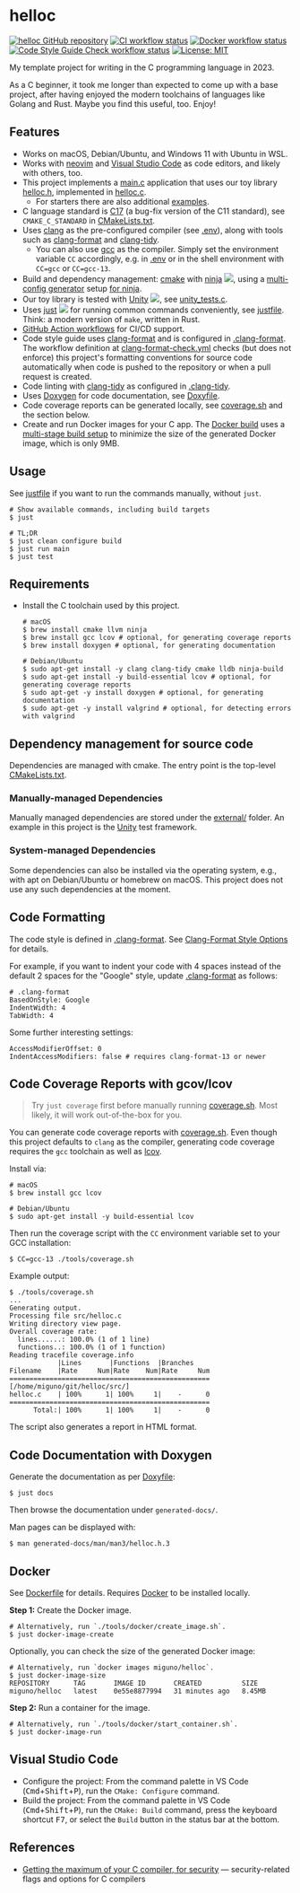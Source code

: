 # helloc
[![helloc GitHub repository](https://img.shields.io/github/stars/miguno/helloc)](https://github.com/miguno/helloc)
[![CI workflow status](https://github.com/miguno/helloc/actions/workflows/ci.yml/badge.svg)](https://github.com/miguno/helloc/actions/workflows/ci.yml)
[![Docker workflow status](https://github.com/miguno/helloc/actions/workflows/docker-image.yml/badge.svg)](https://github.com/miguno/helloc/actions/workflows/docker-image.yml)
[![Code Style Guide Check workflow status](https://github.com/miguno/helloc/actions/workflows/clang-format-check.yml/badge.svg)](https://github.com/miguno/helloc/actions/workflows/clang-format-check.yml)
[![License: MIT](https://img.shields.io/badge/License-MIT-blue.svg)](https://opensource.org/licenses/MIT)

My template project for writing in the C programming language in 2023.

As a C beginner, it took me longer than expected to come up with a base project,
after having enjoyed the modern toolchains of languages like Golang and Rust.
Maybe you find this useful, too. Enjoy!

## Features

* Works on macOS, Debian/Ubuntu, and Windows 11 with Ubuntu in WSL.
* Works with [neovim](https://neovim.io/) and
  [Visual Studio Code](https://code.visualstudio.com/)
  as code editors, and likely with others, too.
* This project implements a [main.c](src/main.c) application that uses our toy
  library [helloc.h](src/helloc.h), implemented in [helloc.c](src/helloc.c).
    * For starters there are also additional [examples](examples/).
* C language standard is [C17](https://en.cppreference.com/w/c/17)
  (a bug-fix version of the C11 standard), see
  `CMAKE_C_STANDARD` in [CMakeLists.txt](CMakeLists.txt).
* Uses [clang](https://clang.llvm.org/) as the pre-configured compiler (see
  [.env](.env)), along with tools such as
  [clang-format](https://clang.llvm.org/docs/ClangFormat.html) and
  [clang-tidy](https://clang.llvm.org/extra/clang-tidy/).
    * You can also use [gcc](https://gcc.gnu.org/) as the compiler.  Simply set
      the environment variable `CC` accordingly, e.g. in [.env](.env) or
      in the shell environment with `CC=gcc` or `CC=gcc-13`.
* Build and dependency management:
  [cmake](https://github.com/Kitware/CMake) with
  [ninja](https://github.com/ninja-build/ninja) ![](https://img.shields.io/github/stars/ninja-build/ninja),
  using a [multi-config generator](https://cmake.org/cmake/help/latest/variable/CMAKE_CONFIGURATION_TYPES.html)
  setup [for ninja](https://cmake.org/cmake/help/latest/generator/Ninja%20Multi-Config.html).
* Our toy library is tested with [Unity](https://github.com/ThrowTheSwitch/Unity)
  ![](https://img.shields.io/github/stars/ThrowTheSwitch/Unity), see
  [unity_tests.c](test/unity_tests.c).
* Uses [just](https://github.com/casey/just) ![](https://img.shields.io/github/stars/casey/just)
  for running common commands conveniently, see [justfile](justfile). Think:
  a modern version of `make`, written in Rust.
* [GitHub Action workflows](https://github.com/miguno/helloc/actions)
  for CI/CD support.
* Code style guide uses
  [clang-format](https://clang.llvm.org/docs/ClangFormat.html)
  and is configured in [.clang-format](.clang-format).  The workflow definition
  at [clang-format-check.yml](.github/workflows/clang-format-check.yml) checks
  (but does not enforce) this project's formatting conventions for source code
  automatically when code is pushed to the repository or when a pull request
  is created.
* Code linting with [clang-tidy](https://clang.llvm.org/extra/clang-tidy/) as
  configured in [.clang-tidy](.clang-tidy).
* Uses [Doxygen](https://www.doxygen.nl/) for code documentation, see
  [Doxyfile](Doxyfile).
* Code coverage reports can be generated locally, see
  [coverage.sh](tools/coverage.sh) and the section below.
* Create and run Docker images for your C app.
  The [Docker build](Dockerfile) uses a
  [multi-stage build setup](https://docs.docker.com/build/building/multi-stage/)
  to minimize the size of the generated Docker image, which is only 9MB.

## Usage

See [justfile](justfile) if you want to run the commands manually, without
`just`.

```shell
# Show available commands, including build targets
$ just

# TL;DR
$ just clean configure build
$ just run main
$ just test
```

## Requirements

* Install the C toolchain used by this project.

    ```shell
    # macOS
    $ brew install cmake llvm ninja
    $ brew install gcc lcov # optional, for generating coverage reports
    $ brew install doxygen # optional, for generating documentation

    # Debian/Ubuntu
    $ sudo apt-get install -y clang clang-tidy cmake lldb ninja-build
    $ sudo apt-get install -y build-essential lcov # optional, for generating coverage reports
    $ sudo apt-get -y install doxygen # optional, for generating documentation
    $ sudo apt-get -y install valgrind # optional, for detecting errors with valgrind
    ```

## Dependency management for source code

Dependencies are managed with cmake.  The entry point is the top-level
[CMakeLists.txt](CMakeLists.txt).

### Manually-managed Dependencies

Manually managed dependencies are stored under the [external/](external/)
folder.  An example in this project is the
[Unity](https://github.com/ThrowTheSwitch/Unity) test framework.

### System-managed Dependencies

Some dependencies can also be installed via the operating system, e.g., with
apt on Debian/Ubuntu or homebrew on macOS.  This project does not use any such
dependencies at the moment.

## Code Formatting

The code style is defined in [.clang-format](.clang-format).  See
[Clang-Format Style Options](https://clang.llvm.org/docs/ClangFormatStyleOptions.html)
for details.

For example, if you want to indent your code with 4 spaces instead of the
default 2 spaces for the "Google" style, update [.clang-format](.clang-format)
as follows:

    # .clang-format
    BasedOnStyle: Google
    IndentWidth: 4
    TabWidth: 4

Some further interesting settings:

    AccessModifierOffset: 0
    IndentAccessModifiers: false # requires clang-format-13 or newer

## Code Coverage Reports with gcov/lcov

> Try `just coverage` first before manually running
> [coverage.sh](tools/coverage.sh).
> Most likely, it will work out-of-the-box for you.

You can generate code coverage reports with [coverage.sh](tools/coverage.sh).
Even though this project defaults to `clang` as the compiler, generating code
coverage requires the `gcc` toolchain as well as
[lcov](https://github.com/linux-test-project/lcov).

Install via:

```shell
# macOS
$ brew install gcc lcov

# Debian/Ubuntu
$ sudo apt-get install -y build-essential lcov
```

Then run the coverage script with the `CC` environment variable set to your
GCC installation:

```shell
$ CC=gcc-13 ./tools/coverage.sh
```

Example output:

```
$ ./tools/coverage.sh
...
Generating output.
Processing file src/helloc.c
Writing directory view page.
Overall coverage rate:
  lines......: 100.0% (1 of 1 line)
  functions..: 100.0% (1 of 1 function)
Reading tracefile coverage.info
            |Lines       |Functions  |Branches
Filename    |Rate     Num|Rate    Num|Rate     Num
==================================================
[/home/miguno/git/helloc/src/]
helloc.c    | 100%      1| 100%     1|    -      0
==================================================
      Total:| 100%      1| 100%     1|    -      0
```

The script also generates a report in HTML format.

## Code Documentation with Doxygen

Generate the documentation as per [Doxyfile](Doxyfile):

```shell
$ just docs
```
Then browse the documentation under `generated-docs/`.

Man pages can be displayed with:

```shell
$ man generated-docs/man/man3/helloc.h.3
```

## Docker

See [Dockerfile](Dockerfile) for details.
Requires [Docker](https://www.docker.com/) to be installed locally.

**Step 1:** Create the Docker image.

```shell
# Alternatively, run `./tools/docker/create_image.sh`.
$ just docker-image-create
```

Optionally, you can check the size of the generated Docker image:

```shell
# Alternatively, run `docker images miguno/helloc`.
$ just docker-image-size
REPOSITORY      TAG       IMAGE ID       CREATED          SIZE
miguno/helloc   latest    0e55e8877994   31 minutes ago   8.45MB
```

**Step 2:** Run a container for the image.

```shell
# Alternatively, run `./tools/docker/start_container.sh`.
$ just docker-image-run
```

## Visual Studio Code

* Configure the project: From the command palette in VS Code
  (<kbd>Cmd</kbd>+<kbd>Shift</kbd>+<kbd>P</kbd>),
  run the `CMake: Configure` command.
* Build the project: From the command palette in VS Code
  (<kbd>Cmd</kbd>+<kbd>Shift</kbd>+<kbd>P</kbd>),
  run the `CMake: Build` command, press the keyboard shortcut <kbd>F7</kbd>,
  or select the `Build` button in the status bar at the bottom.

## References

* [Getting the maximum of your C compiler, for
  security](https://airbus-seclab.github.io/c-compiler-security/clang_compilation.html)
  — security-related flags and options for C compilers
